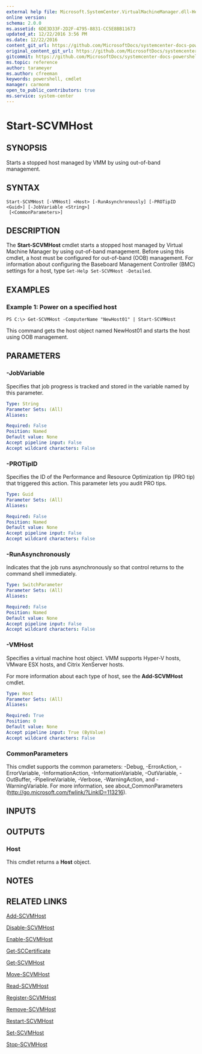 ```yaml
---
external help file: Microsoft.SystemCenter.VirtualMachineManager.dll-Help.xml
online version: 
schema: 2.0.0
ms.assetid: 6DE3D33F-2D2F-4795-8831-CC5E8BB11673
updated_at: 12/22/2016 3:56 PM
ms.date: 12/22/2016
content_git_url: https://github.com/MicrosoftDocs/systemcenter-docs-powershell/blob/live/systemcenter-cmdlets/SystemCenter2016/VirtualMachineManager/vlatest/Start-SCVMHost.md
original_content_git_url: https://github.com/MicrosoftDocs/systemcenter-docs-powershell/blob/live/systemcenter-cmdlets/SystemCenter2016/VirtualMachineManager/vlatest/Start-SCVMHost.md
gitcommit: https://github.com/MicrosoftDocs/systemcenter-docs-powershell/blob/96e5647587661652225fbdd2c797cd4d59d542bc/systemcenter-cmdlets/SystemCenter2016/VirtualMachineManager/vlatest/Start-SCVMHost.md
ms.topic: reference
author: tarameyer
ms.author: cfreeman
keywords: powershell, cmdlet
manager: carmonm
open_to_public_contributors: true
ms.service: system-center
---
```


# Start-SCVMHost

## SYNOPSIS
Starts a stopped host managed by VMM by using out-of-band management.

## SYNTAX

```
Start-SCVMHost [-VMHost] <Host> [-RunAsynchronously] [-PROTipID <Guid>] [-JobVariable <String>]
 [<CommonParameters>]
```

## DESCRIPTION
The **Start-SCVMHost** cmdlet starts a stopped host managed by Virtual Machine Manager by using out-of-band management.
Before using this cmdlet, a host must be configured for out-of-band (OOB) management.
For information about configuring the Baseboard Management Controller (BMC) settings for a host, type `Get-Help Set-SCVMHost -Detailed`.

## EXAMPLES

### Example 1: Power on a specified host
```
PS C:\> Get-SCVMHost -ComputerName "NewHost01" | Start-SCVMHost
```

This command gets the host object named NewHost01 and starts the host using OOB management.

## PARAMETERS

### -JobVariable
Specifies that job progress is tracked and stored in the variable named by this parameter.

```yaml
Type: String
Parameter Sets: (All)
Aliases: 

Required: False
Position: Named
Default value: None
Accept pipeline input: False
Accept wildcard characters: False
```

### -PROTipID
Specifies the ID of the Performance and Resource Optimization tip (PRO tip) that triggered this action.
This parameter lets you audit PRO tips.

```yaml
Type: Guid
Parameter Sets: (All)
Aliases: 

Required: False
Position: Named
Default value: None
Accept pipeline input: False
Accept wildcard characters: False
```

### -RunAsynchronously
Indicates that the job runs asynchronously so that control returns to the command shell immediately.

```yaml
Type: SwitchParameter
Parameter Sets: (All)
Aliases: 

Required: False
Position: Named
Default value: None
Accept pipeline input: False
Accept wildcard characters: False
```

### -VMHost
Specifies a virtual machine host object.
VMM supports Hyper-V hosts, VMware ESX hosts, and Citrix XenServer hosts.

For more information about each type of host, see the **Add-SCVMHost** cmdlet.

```yaml
Type: Host
Parameter Sets: (All)
Aliases: 

Required: True
Position: 0
Default value: None
Accept pipeline input: True (ByValue)
Accept wildcard characters: False
```

### CommonParameters
This cmdlet supports the common parameters: -Debug, -ErrorAction, -ErrorVariable, -InformationAction, -InformationVariable, -OutVariable, -OutBuffer, -PipelineVariable, -Verbose, -WarningAction, and -WarningVariable. For more information, see about_CommonParameters (http://go.microsoft.com/fwlink/?LinkID=113216).

## INPUTS

## OUTPUTS

### Host
This cmdlet returns a **Host** object.

## NOTES

## RELATED LINKS

[Add-SCVMHost](xref:SystemCenter2016/VirtualMachineManager/vlatest/Add-SCVMHost.md)

[Disable-SCVMHost](xref:SystemCenter2016/VirtualMachineManager/vlatest/Disable-SCVMHost.md)

[Enable-SCVMHost](xref:SystemCenter2016/VirtualMachineManager/vlatest/Enable-SCVMHost.md)

[Get-SCCertificate](xref:SystemCenter2016/VirtualMachineManager/vlatest/Get-SCCertificate.md)

[Get-SCVMHost](xref:SystemCenter2016/VirtualMachineManager/vlatest/Get-SCVMHost.md)

[Move-SCVMHost](xref:SystemCenter2016/VirtualMachineManager/vlatest/Move-SCVMHost.md)

[Read-SCVMHost](xref:SystemCenter2016/VirtualMachineManager/vlatest/Read-SCVMHost.md)

[Register-SCVMHost](xref:SystemCenter2016/VirtualMachineManager/vlatest/Register-SCVMHost.md)

[Remove-SCVMHost](xref:SystemCenter2016/VirtualMachineManager/vlatest/Remove-SCVMHost.md)

[Restart-SCVMHost](xref:SystemCenter2016/VirtualMachineManager/vlatest/Restart-SCVMHost.md)

[Set-SCVMHost](xref:SystemCenter2016/VirtualMachineManager/vlatest/Set-SCVMHost.md)

[Stop-SCVMHost](xref:SystemCenter2016/VirtualMachineManager/vlatest/Stop-SCVMHost.md)

